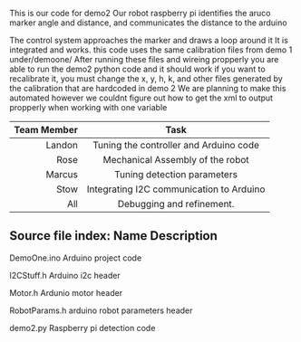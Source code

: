 This is our code for demo2
Our robot raspberry pi identifies the aruco marker angle and distance, and communicates the distance to the arduino

The control system approaches the marker and draws a loop around it
It is integrated and works. 
this code uses the same calibration files from demo 1 under/demoone/
After running these files and wireing propperly you are able to run the demo2 python code and it should work
if you want to recalibrate it, you must change the x, y, h, k, and other files generated by the calibration that are
hardcoded in demo 2
We are planning to make this automated however we couldnt figure out
how to get the xml to output propperly when working with one variable


| Team Member | Task                                            |
|-------------:|:-------------------------------------------------:|
| Landon      | Tuning the controller and Arduino code          |
| Rose        | Mechanical Assembly of the robot                 |
| Marcus      | Tuning detection parameters                      |
| Stow        | Integrating I2C communication to Arduino        |
| All         | Debugging and refinement.                       |



Source file index:
Name                               Description
---------------------------------------------------------------------------
DemoOne.ino                        Arduino project code

I2CStuff.h                         Arduino i2c header

Motor.h                            Ardunio motor header

RobotParams.h                      arduino robot parameters header

demo2.py                           Raspberry pi detection code
